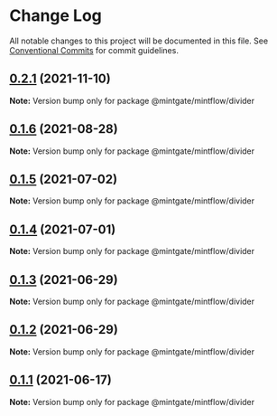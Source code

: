 # Change Log

All notable changes to this project will be documented in this file.
See [Conventional Commits](https://conventionalcommits.org) for commit guidelines.

## [0.2.1](https://github.com/vechai/mintflow/compare/@mintgate/mintflow/divider@0.1.6...@mintgate/mintflow/divider@0.2.1) (2021-11-10)

**Note:** Version bump only for package @mintgate/mintflow/divider





## [0.1.6](https://github.com/vechai/mintflow/compare/@mintgate/mintflow/divider@0.1.5...@mintgate/mintflow/divider@0.1.6) (2021-08-28)

**Note:** Version bump only for package @mintgate/mintflow/divider





## [0.1.5](https://github.com/vechai/mintflow/compare/@mintgate/mintflow/divider@0.1.4...@mintgate/mintflow/divider@0.1.5) (2021-07-02)

**Note:** Version bump only for package @mintgate/mintflow/divider





## [0.1.4](https://github.com/vechai/mintflow/compare/@mintgate/mintflow/divider@0.1.3...@mintgate/mintflow/divider@0.1.4) (2021-07-01)

**Note:** Version bump only for package @mintgate/mintflow/divider





## [0.1.3](https://github.com/vechai/mintflow/compare/@mintgate/mintflow/divider@0.1.2...@mintgate/mintflow/divider@0.1.3) (2021-06-29)

**Note:** Version bump only for package @mintgate/mintflow/divider





## [0.1.2](https://github.com/vechai/mintflow/compare/@mintgate/mintflow/divider@0.1.1...@mintgate/mintflow/divider@0.1.2) (2021-06-29)

**Note:** Version bump only for package @mintgate/mintflow/divider





## [0.1.1](https://github.com/vechai/mintflow/compare/@mintgate/mintflow/divider@0.1.0...@mintgate/mintflow/divider@0.1.1) (2021-06-17)

**Note:** Version bump only for package @mintgate/mintflow/divider
